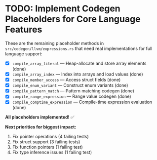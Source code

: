 # TODO: Implement Codegen Placeholders for Core Language Features

These are the remaining placeholder methods in `src/codegen/llvm/expressions.rs` that need real implementations for full language support:

- [x] `compile_array_literal` — Heap-allocate and store array elements (done)
- [x] `compile_array_index` — Index into arrays and load values (done)
- [x] `compile_member_access` — Access struct fields (done)
- [x] `compile_enum_variant` — Construct enum variants (done)
- [x] `compile_pattern_match` — Pattern matching codegen (done)
- [x] `compile_range_expression` — Range value codegen (done)
- [x] `compile_comptime_expression` — Compile-time expression evaluation (done)

**All placeholders implemented!** ✅

**Next priorities for biggest impact:**
1. Fix pointer operations (4 failing tests)
2. Fix struct support (3 failing tests) 
3. Fix function pointers (1 failing test)
4. Fix type inference issues (1 failing test) 